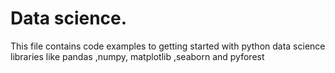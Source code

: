 # Data science.
This file contains code examples to getting started with python data science libraries like pandas ,numpy, matplotlib ,seaborn and  pyforest
